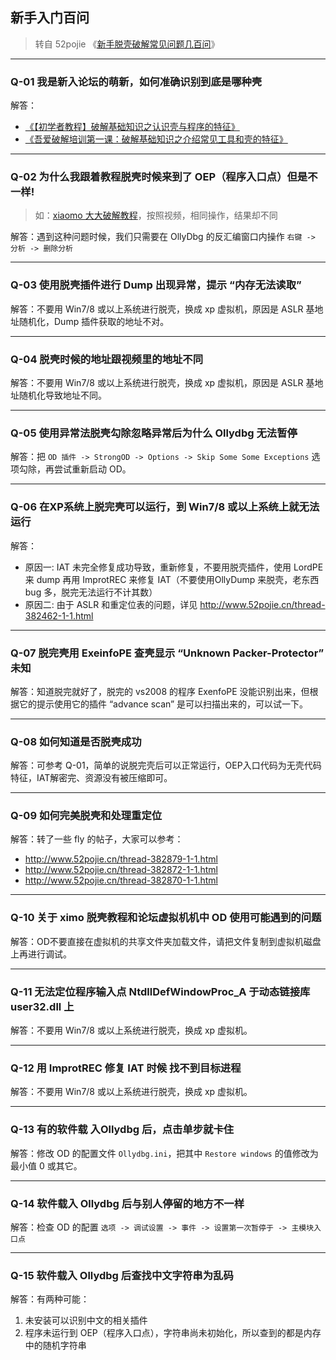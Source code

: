 ## 新手入门百问

> 转自 52pojie 《[新手脱壳破解常见问题几百问](https://www.52pojie.cn/thread-532026-1-1.html)》

------


### Q-01 我是新入论坛的萌新，如何准确识别到底是哪种壳

解答：

- [《【初学者教程】破解基础知识之认识壳与程序的特征》](http://www.52pojie.cn/thread-234739-1-1.html)
- [《吾爱破解培训第一课：破解基础知识之介绍常见工具和壳的特征》](http://www.52pojie.cn/thread-378612-1-1.html)

------

### Q-02 为什么我跟着教程脱壳时候来到了 OEP（程序入口点）但是不一样!

> 如：[xiaomo 大大破解教程](http://www.52pojie.cn/thread-530863-1-1.html)，按照视频，相同操作，结果却不同

解答：遇到这种问题时候，我们只需要在 OllyDbg 的反汇编窗口内操作 `右键 -> 分析 -> 删除分析`

------

### Q-03 使用脱壳插件进行 Dump 出现异常，提示 “内存无法读取”

解答：不要用 Win7/8 或以上系统进行脱壳，换成 xp 虚拟机，原因是 ASLR 基地址随机化，Dump 插件获取的地址不对。

------

### Q-04 脱壳时候的地址跟视频里的地址不同

解答：不要用 Win7/8 或以上系统进行脱壳，换成 xp 虚拟机，原因是 ASLR 基地址随机化导致地址不同。

------

### Q-05 使用异常法脱壳勾除忽略异常后为什么 Ollydbg 无法暂停

解答：把 `OD 插件 -> StrongOD -> Options -> Skip Some Some Exceptions` 选项勾除，再尝试重新启动 OD。

------

### Q-06 在XP系统上脱完壳可以运行，到 Win7/8 或以上系统上就无法运行

解答：

- 原因一: IAT 未完全修复成功导致，重新修复，不要用脱壳插件，使用 LordPE 来 dump 再用 ImprotREC 来修复 IAT（不要使用OllyDump 来脱壳，老东西 bug 多，脱完无法运行不计其数）
- 原因二: 由于 ASLR 和重定位表的问题，详见 http://www.52pojie.cn/thread-382462-1-1.html

------

### Q-07 脱完壳用 ExeinfoPE 查壳显示 “Unknown Packer-Protector” 未知

解答：知道脱完就好了，脱完的 vs2008 的程序 ExenfoPE 没能识别出来，但根据它的提示使用它的插件 “advance scan” 是可以扫描出来的，可以试一下。

------

### Q-08 如何知道是否脱壳成功

解答：可参考 Q-01，简单的说脱完壳后可以正常运行，OEP入口代码为无壳代码特征，IAT解密完、资源没有被压缩即可。

------

### Q-09 如何完美脱壳和处理重定位

解答：转了一些 fly 的帖子，大家可以参考：

- http://www.52pojie.cn/thread-382879-1-1.html
- http://www.52pojie.cn/thread-382872-1-1.html
- http://www.52pojie.cn/thread-382870-1-1.html

------

### Q-10 关于 ximo 脱壳教程和论坛虚拟机机中 OD 使用可能遇到的问题

解答：OD不要直接在虚拟机的共享文件夹加载文件，请把文件复制到虚拟机磁盘上再进行调试。

------

### Q-11 无法定位程序输入点 NtdllDefWindowProc_A 于动态链接库 user32.dll 上

解答：不要用 Win7/8 或以上系统进行脱壳，换成 xp 虚拟机。

------

### Q-12 用 ImprotREC 修复 IAT 时候 找不到目标进程

解答：不要用 Win7/8 或以上系统进行脱壳，换成 xp 虚拟机。

------

### Q-13 有的软件载 入Ollydbg 后，点击单步就卡住

解答：修改 OD 的配置文件 `Ollydbg.ini`，把其中 `Restore windows` 的值修改为最小值 0 或其它。

------

### Q-14 软件载入 Ollydbg 后与别人停留的地方不一样

解答：检查 OD 的配置 `选项 -> 调试设置 -> 事件 -> 设置第一次暂停于 -> 主模块入口点`

------

### Q-15 软件载入 Ollydbg 后查找中文字符串为乱码

解答：有两种可能：

1. 未安装可以识别中文的相关插件
2. 程序未运行到 OEP（程序入口点），字符串尚未初始化，所以查到的都是内存中的随机字符串
